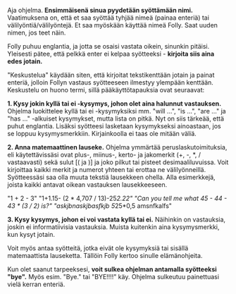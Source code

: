 Aja ohjelma. **Ensimmäisenä sinua pyydetään syöttämään nimi.** Vaatimuksena on, että et saa syöttää tyhjää nimeä (painaa enteriä) tai välilyöntiä/välilyöntejä. Et saa myöskään käyttää nimeä Folly. Saat uuden nimen, jos teet näin.

Folly puhuu englantia, ja jotta se osaisi vastata oikein, sinunkin pitäisi.
Yleisesti pätee, että pelkkä enter ei kelpaa syötteeksi - **kirjoita siis aina edes jotain.**

"Keskustelua" käydään siten, että kirjoitat tekstikenttään jotain ja painat enteriä, jolloin Follyn vastaus syötteeseen ilmestyy ylempään kenttään. Keskustelu on huono termi, sillä pääkäyttötapauksia ovat seuraavat:

**1. Kysy jokin kyllä tai ei -kysymys, johon olet aina halunnut vastauksen.**
  Ohjelma luokittelee kyllä tai ei -kysymyksiksi mm. "will ...", "is ...", "are ..." ja "has ..." -alkuiset kysymykset, mutta lista on pitkä. Nyt on siis tärkeää, että puhut englantia. Lisäksi syötteesi lasketaan kysymykseksi ainoastaan, jos se loppuu kysymysmerkkiin. Kirjainkoolla ei taas ole mitään väliä.

**2. Anna matemaattinen lauseke.**
  Ohjelma ymmärtää peruslaskutoimituksia, eli käytettävissäsi ovat plus-, miinus-, kerto- ja jakomerkit (+, -, *, / vastaavasti) sekä sulut [( ja )] ja joko pilkut tai pisteet desimaaliluvuissa. Voit kirjoittaa kaikki merkit ja numerot yhteen tai erottaa ne välilyönneillä. Syötteessäsi saa olla muuta tekstiä lausekkeen ohella. Alla esimerkkejä, joista kaikki antavat oikean vastauksen lausekkeeseen.

"1 + 2 - 3"
"1+1.15- (2 * 4,707 / 13)-25*2.22"
"Can you tell me what 45 - 44 - 43 * (3 / 2) is?"
"askjbnaskjbasfkjb 5*25*0,5 amsnfkalfs"

**3. Kysy kysymys, johon ei voi vastata kyllä tai ei.**
  Näihinkin on vastauksia, joskin ei informatiivisia vastauksia. Muista kuitenkin aina kysymysmerkki, kun kysyt jotain.

Voit myös antaa syötteitä, jotka eivät ole kysymyksiä tai sisällä matemaattista lauseketta. Tällöin Folly kertoo sinulle elämänohjeita.

Kun olet saanut tarpeeksesi, **voit sulkea ohjelman antamalla syötteeksi "bye".** Myös esim. "Bye." tai "BYE!!!!" käy. Ohjelma sulkeutuu painettuasi vielä kerran enteriä.
